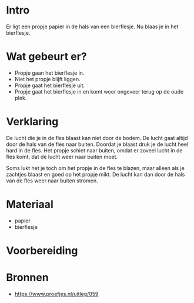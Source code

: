 # Intro
Er ligt een propje papier in de hals van een bierflesje. Nu blaas je in het bierflesje.

# Wat gebeurt er?
- Propje gaan het bierflesje in.
- Niet het propje blijft liggen.
- Propje gaat het bierflesje uit.
- Propje gaat het bierflesje in en komt weer ongeveer terug op de oude plek.

# Verklaring
De lucht die je in de fles blaast kan niet door de bodem. De lucht gaat altijd door de hals van de fles naar buiten. Doordat je blaast druk je de lucht heel hard in de fles. Het propje schiet naar buiten, omdat er zoveel lucht in de fles komt, dat de lucht weer naar buiten moet.

Soms lukt het je toch om het propje in de fles te blazen, maar alleen als je zachtjes blaast en goed op het propje mikt. De lucht kan dan door de hals van de fles weer naar buiten stromen.

# Materiaal
- papier
- bierflesje

# Voorbereiding


# Bronnen
- https://www.proefjes.nl/uitleg/059